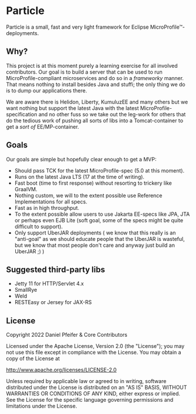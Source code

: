 # Particle

Particle is a small, fast and very light framework for Eclipse MicroProfile™-deployments.

## Why?

This project is at this moment purely a learning exercise for all involved contributors. Our goal is to build a server that can be used to
run MicroProfile-compliant microservices and do so in a _frameworky_ manner. That means nothing to install besides Java and stuffi; the only
thing we do is to dump our applications there.

We are aware there is Helidon, Liberty, KumuluzEE and many others but we want nothing but support the latest Java with the latest
MicroProfile-specification and no other fuss so we take out the leg-work for others that do the tedious work of pushing all sorts of libs
into a Tomcat-container to get a _sort of_ EE/MP-container.

## Goals

Our goals are simple but hopefully clear enough to get a MVP:

* Should pass TCK for the latest MicroProfile-spec (5.0 at this moment).
* Runs on the latest Java LTS (17 at the time of writing).
* Fast boot (time to first response) without resorting to trickery like GraalVM.
* Nothing custom, we will to the extent possible use Reference Implementations for all specs.
* Fast as in high throughput.
* To the extent possible allow users to use Jakarta EE-specs like JPA, JTA or perhaps even EJB Lite (soft goal, some of the specs might be
  quite difficult to support).
* Only support UberJAR deployments ( we know that this really is an "anti-goal" as we should educate people that the UberJAR is wasteful, but
  we know that most people don't care and anyway just build an UberJAR ;) )

## Suggested third-party libs

* Jetty 11 for HTTP/Servlet 4.x
* SmallRye
* Weld
* RESTEasy or Jersey for JAX-RS

## License

Copyright 2022 Daniel Pfeifer & Core Contributors

Licensed under the Apache License, Version 2.0 (the "License"); you may not use this file except in compliance with the License. You may obtain a copy of the License at

http://www.apache.org/licenses/LICENSE-2.0

Unless required by applicable law or agreed to in writing, software distributed under the License is distributed on an "AS IS" BASIS, WITHOUT WARRANTIES OR CONDITIONS OF ANY KIND, either express or implied. See the License for the specific language governing permissions and limitations under the License.
